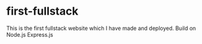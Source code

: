 # first-fullstack
This is the first fullstack website which I have made and deployed. Build on Node.js Express.js
